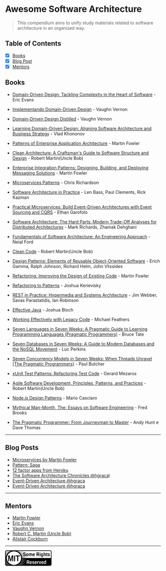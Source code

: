 # Awesome Software Architecture
> This compendium aims to unify study materials related to software architecture in an organized way.

## Table of Contents
- [x] [Books](#books)
- [x] [Blog Post](#blog-posts)
- [X] [Mentors](#mentors)

## Books

- [Domain-Driven Design: Tackling Complexity in the Heart of Software](https://a.co/d/8gvi8bB) - Eric Evans
- [Implementando Domain-Driven Design](https://a.co/d/dJFkDFP) - Vaughn Vernon
- [Domain-Driven Design Distilled](https://a.co/d/hEzvyLL) - Vaughn Vernon
- [Learning Domain-Driven Design: Aligning Software Architecture and Business Strategy](https://a.co/d/jhgz0Vn) - Vlad Khononov
- [Patterns of Enterprise Application Architecture](https://a.co/d/aR9eVXG) - Martin Fowler


- [Clean Architecture: A Craftsman's Guide to Software Structure and Design](https://a.co/d/b1ClDh1) - Robert Martin(Uncle Bob)
- [Enterprise Integration Patterns: Designing, Building, and Deploying Messaging Solutions](https://a.co/d/an75utO) - Martin Fowler
- [Microservices Patterns](https://a.co/d/eEcJGUp) - Chris Richardson
- [Software Architecture in Practice](https://a.co/d/5O5yElo) - Len Bass, Paul Clements, Rick Kazman 
- [Practical Microservices: Build Event-Driven Architectures with Event Sourcing and CQRS](https://a.co/d/auVgrvf) - Ethan Garofolo
- [Software Architecture: The Hard Parts: Modern Trade-Off Analyses for Distributed Architectures](https://a.co/d/cpCQy9x) - Mark Richards, Zhamak Dehghani
- [Fundamentals of Software Architecture: An Engineering Approach](https://a.co/d/dJitNCe) - Neial Ford


- [Clean Code](https://a.co/d/50D9inv) - Robert Martin(Uncle Bob)
- [Design Patterns: Elements of Reusable Object-Oriented Software](https://a.co/d/1YPDxYT) - Erich Gamma, Ralph Johnson, Richard Helm, John Vlissides
- [Refactoring: Improving the Design of Existing Code](https://a.co/d/eMuWoJT) - Martin Fowler
- [Refactoring to Patterns](https://a.co/d/f86CB4V) - Joshua Kerievisky
- [REST in Practice: Hypermedia and Systems Architecture](https://a.co/d/3jparvX) - Jim Webber, Savas Parastatidis, Ian Robinson 
- [Effective Java](https://a.co/d/eDoxwNE) - Joshua Bloch


- [Working Effectively with Legacy Code](https://a.co/d/cF1TmHt) - Michael Feathers
- [Seven Languages in Seven Weeks: A Pragmatic Guide to Learning Programming Languages (Pragmatic Programmers)](https://a.co/d/08TC8Qo) - Bruce Tate
- [Seven Databases in Seven Weeks: A Guide to Modern Databases and the NoSQL Movement](https://a.co/d/i8z7Jnz) - Luc Perkins
- [Seven Concurrency Models in Seven Weeks: When Threads Unravel (The Pragmatic Programmers)](https://a.co/d/5wWP1sP) - Paul Butcher
- [xUnit Test Patterns: Refactoring Test Code](https://a.co/d/iHO6ADX) - Gerard Mezaros
- [Agile Software Development, Principles, Patterns, and Practices](https://a.co/d/dKWznF7) - Robert Martin(Uncle Bob)
- [Node.js Design Patterns](https://a.co/d/g4Xtkgi) - Mario Casciaro
  
- [Mythical Man-Month, The: Essays on Software Engineering](https://a.co/d/9DFjtTP) - Fred Brooks
- [The Pragmatic Programmer: From Journeyman to Master](https://a.co/d/icaPXfv) - Andy Hunt e Dave Thomas
  

---

## Blog Posts
- [Microservices by Martin Fowler](https://martinfowler.com/articles/microservices.html)
- [Pattern: Saga](https://microservices.io/patterns/data/saga.html)
- [12 factor apps from Heroku](https://12factor.net/)
- [The Software Architecture Chronicles @hgraca](https://herbertograca.com/2017/07/03/the-software-architecture-chronicles/)\
- [Event-Driven Architecture @hgraca](https://herbertograca.com/2017/10/05/event-driven-architecture/)
- [Event-Driven Architecture @hgraca](https://herbertograca.com/2017/10/05/event-driven-architecture/)

---

## Mentors

- [Martin Fowler](https://martinfowler.com/)
- [Eric Evans](www.domainlanguage.com)
- [Vaughn Vernon](https://twitter.com/VaughnVernon)
- [Robert C. Martin (Uncle Bob)](http://cleancoder.com/products)
- [Alistair Cockburn](https://alistair.cockburn.us/coming-soon/)

---

<img src="MIT.png" height="50" width="150">


